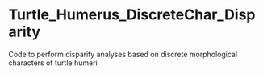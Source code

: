 # Turtle_Humerus_DiscreteChar_Disparity
Code to perform disparity analyses based on discrete morphological characters of turtle humeri
